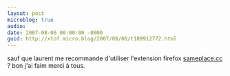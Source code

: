 ```yaml
---
layout: post
microblog: true
audio: 
date: 2007-08-06 00:00:00 -0000
guid: http://xtof.micro.blog/2007/08/06/t189912772.html
---
```

sauf que laurent me recommande d'utiliser l'extension firefox [sameplace.cc](http://sameplace.cc) ? bon j'ai faim merci à tous.
